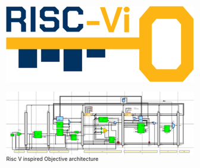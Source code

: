 # <div align="center"> ![logo1](img/RiscViO_logoV0.svg)</div>
![grafik](img/pipeline_shot.png)
Risc V inspired Objective architecture

